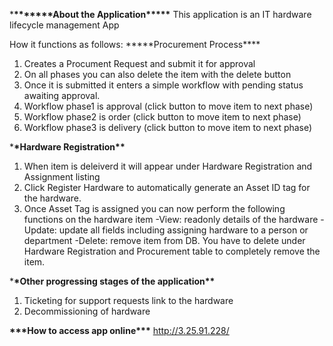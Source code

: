 \***\*\*\*\*\*\*\***About the Application\***\*\*\*\***
This application is an IT hardware lifecycle management App

How it functions as follows:
**\***Procurement Process\*\*\*\*

1. Creates a Procument Request and submit it for approval
2. On all phases you can also delete the item with the delete button
3. Once it is submitted it enters a simple workflow with pending status awaiting approval.
4. Workflow phase1 is approval (click button to move item to next phase)
5. Workflow phase2 is order (click button to move item to next phase)
6. Workflow phase3 is delivery (click button to move item to next phase)

\***\*Hardware Registration\*\***

1. When item is deleiverd it will appear under Hardware Registration and Assignment listing
2. Click Register Hardware to automatically generate an Asset ID tag for the hardware.
3. Once Asset Tag is assigned you can now perform the following functions on the hardware item
   -View: readonly details of the hardware
   -Update: update all fields including assigning hardware to a person or department
   -Delete: remove item from DB. You have to delete under Hardware Registration and Procurement table to completely remove the item.

\***\*Other progressing stages of the application\*\***

1. Ticketing for support requests link to the hardware
2. Decommissioning of hardware

**\*\*\***How to access app online**\*\*\***
http://3.25.91.228/
